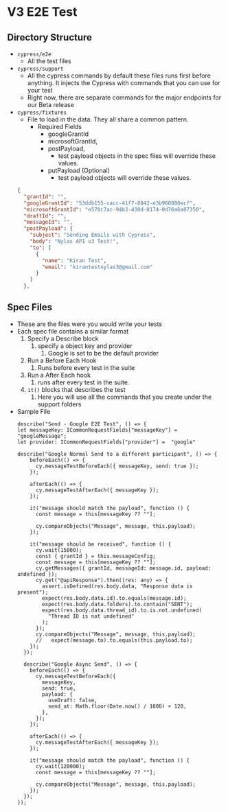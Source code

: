# V3 E2E Test

## Directory Structure

- `cypress/e2e`
  - All the test files
- `cypress/support`
  - All the cypress commands by default these files runs first before anything. It injects the Cypress with commands that you can use for your test
  - Right now, there are separate commands for the major endpoints for our Beta release
- `cypress/fixtures`
  - File to load in the data. They all share a common pattern.
    - Required Fields
      - googleGrantId
      - microsoftGrantId,
      - postPayload,
        - test payload objects in the spec files will override these values.
      - putPayload (Optional)
        - test payload objects will override these values.
  ```json
  {
    "grantId": "",
    "googleGrantId": "53ddb155-cacc-41f7-8042-e3b960880ecf",
    "microsoftGrantId": "e578c7ac-94b3-430d-8174-0d76a6a07350",
    "draftId": "",
    "messageId": "",
    "postPayload": {
      "subject": "Sending Emails with Cypress",
      "body": "Nylas API v3 Test!",
      "to": [
        {
          "name": "Kiran Test",
          "email": "kirantestnylas3@gmail.com"
        }
      ]
    },
  ```

## Spec Files

- These are the files were you would write your tests
- Each spec file contains a similar format
  1. Specify a Describe block
     1. specify a object key and provider
        1. Google is set to be the default provider
  2. Run a Before Each Hook
     1. Runs before every test in the suite
  3. Run a After Each hook
     1. runs after every test in the suite.
  4. `it()` blocks that describes the test
     1. Here you will use all the commands that you create under the support folders
- Sample File
  ```
  describe("Send - Google E2E Test", () => {
  let messageKey: ICommonRequestFields["messageKey"] = "googleMessage";
  let provider: ICommonRequestFields["provider"] =  "google"

  describe("Google Normal Send to a different participant", () => {
      beforeEach(() => {
        cy.messageTestBeforeEach({ messageKey, send: true });
      });

      afterEach(() => {
        cy.messageTestAfterEach({ messageKey });
      });

      it("message should match the payload", function () {
        const message = this[messageKey ?? ""];

        cy.compareObjects("Message", message, this.payload);
      });

      it("message should be received", function () {
        cy.wait(15000);
        const { grantId } = this.messageConfig;
        const message = this[messageKey ?? ""];
        cy.getMessages({ grantId, messageId: message.id, payload: undefined });
        cy.get("@apiResponse").then((res: any) => {
          assert.isDefined(res.body.data, "Response data is present");
          expect(res.body.data.id).to.equals(message.id);
          expect(res.body.data.folders).to.contain("SENT");
          expect(res.body.data.thread_id).to.is.not.undefined(
            "Thread ID is not undefined"
          );
        });
        cy.compareObjects("Message", message, this.payload);
        //   expect(message.to).to.equals(this.payload.to);
      });
    });

    describe("Google Async Send", () => {
      beforeEach(() => {
        cy.messageTestBeforeEach({
          messageKey,
          send: true,
          payload: {
            useDraft: false,
            send_at: Math.floor(Date.now() / 1000) + 120,
          },
        });
      });

      afterEach(() => {
        cy.messageTestAfterEach({ messageKey });
      });

      it("message should match the payload", function () {
        cy.wait(120000);
        const message = this[messageKey ?? ""];

        cy.compareObjects("Message", message, this.payload);
      });
    });
  });
  ```
